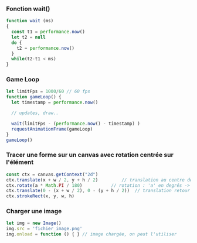 ### Fonction wait()
```js
function wait (ms)
{
  const t1 = performance.now()
  let t2 = null
  do {
    t2 = performance.now()
  }
  while(t2-t1 < ms)
}
```

### Game Loop
```js
let limitFps = 1000/60 // 60 fps
function gameLoop() {
  let timestamp = performance.now()

  // updates, draw..

  wait(limitFps - (performance.now() - timestamp) )
  requestAnimationFrame(gameLoop)
}
gameLoop()
```
    
### Tracer une forme sur un canvas avec rotation centrée sur l'élément
```js
const ctx = canvas.getContext("2d")    
ctx.translate(x + w / 2, y + h / 2)         // translation au centre de l'objet
ctx.rotate(a * Math.PI / 180)           // rotation : 'a' en degrés -> radians
ctx.translate(0 - (x + w / 2), 0 - (y + h / 2))  // translation retour à l'origine
ctx.strokeRect(x, y, w, h)
```
    
### Charger une image
```js
let img = new Image()
img.src = 'fichier_image.png'
img.onload = function () { } // image chargée, on peut l'utiliser
```
        
    
